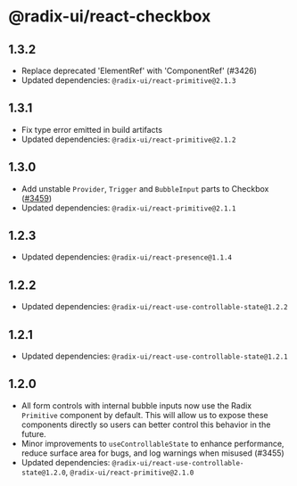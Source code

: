 # @radix-ui/react-checkbox

## 1.3.2

- Replace deprecated 'ElementRef' with 'ComponentRef' (#3426)
- Updated dependencies: `@radix-ui/react-primitive@2.1.3`

## 1.3.1

- Fix type error emitted in build artifacts
- Updated dependencies: `@radix-ui/react-primitive@2.1.2`

## 1.3.0

- Add unstable `Provider`, `Trigger` and `BubbleInput` parts to Checkbox ([#3459](https://github.com/radix-ui/primitives/pull/3459))
- Updated dependencies: `@radix-ui/react-primitive@2.1.1`

## 1.2.3

- Updated dependencies: `@radix-ui/react-presence@1.1.4`

## 1.2.2

- Updated dependencies: `@radix-ui/react-use-controllable-state@1.2.2`

## 1.2.1

- Updated dependencies: `@radix-ui/react-use-controllable-state@1.2.1`

## 1.2.0

- All form controls with internal bubble inputs now use the Radix `Primitive` component by default. This will allow us to expose these components directly so users can better control this behavior in the future.
- Minor improvements to `useControllableState` to enhance performance, reduce surface area for bugs, and log warnings when misused (#3455)
- Updated dependencies: `@radix-ui/react-use-controllable-state@1.2.0`, `@radix-ui/react-primitive@2.1.0`
